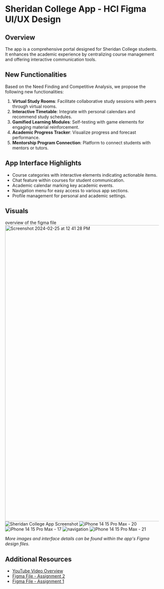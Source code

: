 # Sheridan College App - HCI Figma UI/UX Design

## Overview
The app is a comprehensive portal designed for Sheridan College students. It enhances the academic experience by centralizing course management and offering interactive communication tools.

## New Functionalities
Based on the Need Finding and Competitive Analysis, we propose the following new functionalities:

1. **Virtual Study Rooms**: Facilitate collaborative study sessions with peers through virtual rooms.
2. **Interactive Timetable**: Integrate with personal calendars and recommend study schedules.
3. **Gamified Learning Modules**: Self-testing with game elements for engaging material reinforcement.
4. **Academic Progress Tracker**: Visualize progress and forecast performance.
5. **Mentorship Program Connection**: Platform to connect students with mentors or tutors.

## App Interface Highlights
- Course categories with interactive elements indicating actionable items.
- Chat feature within courses for student communication.
- Academic calendar marking key academic events.
- Navigation menu for easy access to various app sections.
- Profile management for personal and academic settings.

## Visuals
overview of the figma file
<img width="971" alt="Screenshot 2024-02-25 at 12 41 28 PM" src="https://github.com/mikhailajaj/HCI-figma-UI-UX-/assets/38083764/5e6a9a3d-be97-436d-97d7-44a24c96d7f8">
![Sheridan College App Screenshot](https://github.com/mikhailajaj/HCI-figma-UI-UX-/assets/38083764/f8a6f501-d62a-4385-96f6-b664c4982942)
![iPhone 14   15 Pro Max - 20](https://github.com/mikhailajaj/HCI-figma-UI-UX-/assets/38083764/5cda8595-422c-4874-8d94-4e109652bd8c)
![iPhone 14   15 Pro Max - 17](https://github.com/mikhailajaj/HCI-figma-UI-UX-/assets/38083764/5cf852ba-d575-4c50-8628-c9db2f0351c3)
![navigation](https://github.com/mikhailajaj/HCI-figma-UI-UX-/assets/38083764/43dab9ac-0dc9-4afd-9e36-3eb4c7d8c710)
![iPhone 14   15 Pro Max - 21](https://github.com/mikhailajaj/HCI-figma-UI-UX-/assets/38083764/cc0ac1f6-d289-4700-a6ce-786b0128d8ef)

*More images and interface details can be found within the app's Figma design files.*

## Additional Resources
- [YouTube Video Overview](https://drive.google.com/file/d/1Xr0_SmI81BHDy2WJQIfND7kAuJIEsgQR/view?usp=sharing)
- [Figma File - Assignment 2](https://www.figma.com/file/IQB2ul7bawOekLgNcuzS3A/Assignment_1-Sheridan-Courses-App?type=design&node-id=71%3A395&mode=design&t=XB6BQEWd7jBZzqfH-1)
- [Figma File - Assignment 1](https://www.figma.com/file/IQB2ul7bawOekLgNcuzS3A/Assignment_1-Sheridan-Courses-App?type=design&node-id=0%3A1&mode=design&t=XB6BQEWd7jBZzqfH-1)
